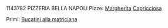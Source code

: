 1143782
PIZZERIA BELLA NAPOLI
Pizze:
[Margherita](Pizze/margherita.md)
[Capricciosa](Pizze/capricciosa.md)

Primi:
[Bucatini alla matriciana](Primi/bucatini_matriciana.md)

